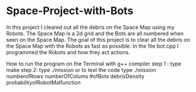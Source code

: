 # Space-Project-with-Bots
In this project I cleared out all the debris on the Space Map using my Robots.
The Space Map is a 2d grid and the Bots are all numbered when seen on the Space Map.
The goal of this project is to clear all the debris on the Space Map with the Robots as fast as possible. 
In the file bot.cpp I programmed the Robots and how they act actions.


How to run the program on the Terminal with g++ compiler 
step 1 : type make
step 2:  type ./mission or to test the code type ./mission numberofRows numberOfColums #ofBots debrisDensity probabilityofRobotMalfunction 
